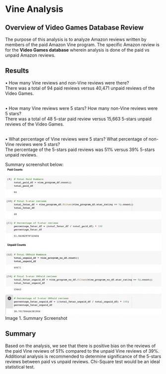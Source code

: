 # Vine Analysis

## Overview of Video Games Database Review
The purpose of this analysis is to analyze Amazon reviews written by members of the paid Amazon Vine program.  The specific Amazon review is for the <b>Video Games database</b> wherein analysis is done of the paid vs unpaid Amazon reviews.

## Results
  •	How many Vine reviews and non-Vine reviews were there?
  <br>There was a total of 94 paid reviews versus 40,471 unpaid reviews of the Video Games.
  
  <br>•	How many Vine reviews were 5 stars? How many non-Vine reviews were 5 stars?
  <br>There was a total of 48 5-star paid review versus 15,663 5-stars unpaid reviews of the Video Games.
  
  <br>•	What percentage of Vine reviews were 5 stars? What percentage of non-Vine reviews were 5 stars?
  <br>The percentage of the 5-stars paid reviews was 51% versus 39% 5-stars unpaid reviews.  

Summary screenshot below:
<br>![Vine Review Analysis](https://github.com/karissapadilla/Amazon_Vine_Analysis/blob/main/Summary.png)
Image 1. Summary Screenshot

## Summary
Based on the analysis, we see that there is positive bias on the reviews of the paid Vine reviews of 51% compared to the unpaid Vine reviews of 39%.  
Additional analysis is recommended to determine significance of the 5-stars reviews between paid vs unpaid reviews.  Chi-Square test would be an ideal statistical test.

